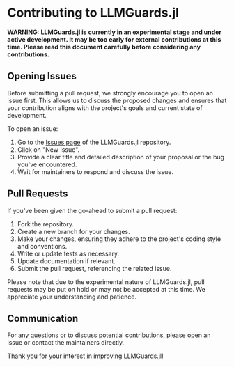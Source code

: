 # Contributing to LLMGuards.jl

**WARNING: LLMGuards.jl is currently in an experimental stage and under active development. It may be too early for external contributions at this time. Please read this document carefully before considering any contributions.**

## Opening Issues

Before submitting a pull request, we strongly encourage you to open an issue first. This allows us to discuss the proposed changes and ensures that your contribution aligns with the project's goals and current state of development.

To open an issue:

1. Go to the [Issues page](https://github.com/svilupp/LLMGuards.jl/issues) of the LLMGuards.jl repository.
2. Click on "New Issue".
3. Provide a clear title and detailed description of your proposal or the bug you've encountered.
4. Wait for maintainers to respond and discuss the issue.

## Pull Requests

If you've been given the go-ahead to submit a pull request:

1. Fork the repository.
2. Create a new branch for your changes.
3. Make your changes, ensuring they adhere to the project's coding style and conventions.
4. Write or update tests as necessary.
5. Update documentation if relevant.
6. Submit the pull request, referencing the related issue.

Please note that due to the experimental nature of LLMGuards.jl, pull requests may be put on hold or may not be accepted at this time. We appreciate your understanding and patience.

## Communication

For any questions or to discuss potential contributions, please open an issue or contact the maintainers directly.

Thank you for your interest in improving LLMGuards.jl!